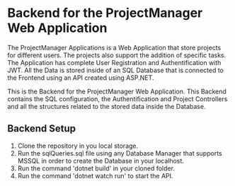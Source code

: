 # Backend for the ProjectManager Web Application
The ProjectManager Applications is a Web Application that store projects for different users. The projects also support the addition of specific tasks. The Application has complete User Registration and Authentification with JWT. All the Data is stored inside of an SQL Database that is connected to the Frontend using an API created using ASP.NET.

This is the Backend for the ProjectManager Web Application. This Backend contains the SQL configuration, the Authentification and Project Controllers and all the structures related to the stored data inside the Database.

## Backend Setup
1. Clone the repository in you local storage.
2. Run the sqlQueries.sql file using any Database Manager that supports MSSQL in order to create the Database in your localhost.
3. Run the command 'dotnet build' in your cloned folder.
4. Run the command 'dotnet watch run' to start the API.
